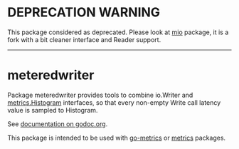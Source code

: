 # DEPRECATION WARNING

This package considered as deprecated. Please look at [mio][] package, it is a
fork with a bit cleaner interface and Reader support.

* * *

# meteredwriter

Package meteredwriter provides tools to combine io.Writer and
[metrics.Histogram][1] interfaces, so that every non-empty Write call latency
value is sampled to Histogram.

See [documentation on godoc.org][doc].

This package is intended to be used with [go-metrics][2] or [metrics][3]
packages.

[1]: http://godoc.org/github.com/rcrowley/go-metrics#Histogram
[2]: https://github.com/rcrowley/go-metrics
[3]: https://github.com/facebookgo/metrics
[doc]: http://godoc.org/github.com/artyom/meteredwriter
[mio]: https://github.com/artyom/mio
